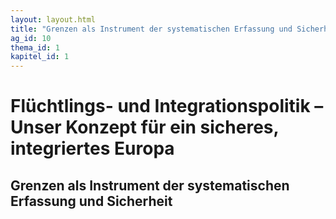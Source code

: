 ```yaml
---
layout: layout.html
title: "Grenzen als Instrument der systematischen Erfassung und Sicherheit"
ag_id: 10
thema_id: 1
kapitel_id: 1
---
```


# Flüchtlings- und Integrationspolitik – Unser Konzept für ein sicheres, integriertes Europa

## Grenzen als Instrument der systematischen Erfassung und Sicherheit
